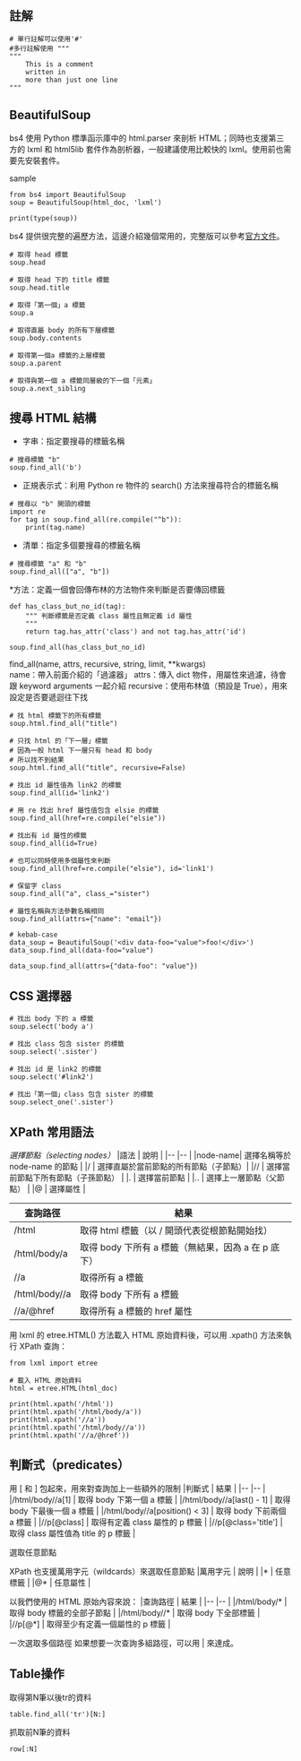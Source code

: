 ## 註解
```
# 單行註解可以使用'#'
#多行註解使用 """
"""
	This is a comment
	written in
	more than just one line
"""
```

## BeautifulSoup
bs4 使用 Python 標準函示庫中的 html.parser 來剖析 HTML；同時也支援第三方的 lxml 和 html5lib 套件作為剖析器，一般建議使用比較快的 lxml。使用前也需要先安裝套件。

sample
```
from bs4 import BeautifulSoup
soup = BeautifulSoup(html_doc, 'lxml')

print(type(soup))
```

bs4 提供很完整的遍歷方法，這邊介紹幾個常用的，完整版可以參考[官方文件](https://www.crummy.com/software/BeautifulSoup/bs4/doc/#navigating-the-tree)。
```
# 取得 head 標籤
soup.head

# 取得 head 下的 title 標籤
soup.head.title

# 取得「第一個」a 標籤
soup.a

# 取得直屬 body 的所有下層標籤
soup.body.contents

# 取得第一個a 標籤的上層標籤
soup.a.parent

# 取得與第一個 a 標籤同層級的下一個「元素」
soup.a.next_sibling
```


## 搜尋 HTML 結構
* 字串：指定要搜尋的標籤名稱
```
# 搜尋標籤 "b"
soup.find_all('b')
```
* 正規表示式：利用 Python re 物件的 search() 方法來搜尋符合的標籤名稱
```
# 搜尋以 "b" 開頭的標籤
import re
for tag in soup.find_all(re.compile("^b")):
    print(tag.name)
```
* 清單：指定多個要搜尋的標籤名稱
```
# 搜尋標籤 "a" 和 "b"
soup.find_all(["a", "b"])
```
*方法：定義一個會回傳布林的方法物件來判斷是否要傳回標籤
```
def has_class_but_no_id(tag):
    """ 判斷標籤是否定義 class 屬性且無定義 id 屬性
    """
    return tag.has_attr('class') and not tag.has_attr('id')

soup.find_all(has_class_but_no_id)
```
find_all(name, attrs, recursive, string, limit, **kwargs)  
    name：帶入前面介紹的「過濾器」
    attrs：傳入 dict 物件，用屬性來過濾，待會跟 keyword arguments 一起介紹
    recursive：使用布林值（預設是 True），用來設定是否要遞迴往下找
```
# 找 html 標籤下的所有標籤
soup.html.find_all("title")

# 只找 html 的「下一層」標籤
# 因為一般 html 下一層只有 head 和 body
# 所以找不到結果
soup.html.find_all("title", recursive=False)

# 找出 id 屬性值為 link2 的標籤
soup.find_all(id='link2')

# 用 re 找出 href 屬性值包含 elsie 的標籤
soup.find_all(href=re.compile("elsie"))

# 找出有 id 屬性的標籤
soup.find_all(id=True)

# 也可以同時使用多個屬性來判斷
soup.find_all(href=re.compile("elsie"), id='link1')

# 保留字 class
soup.find_all("a", class_="sister")

# 屬性名稱與方法參數名稱相同
soup.find_all(attrs={"name": "email"})

# kebab-case
data_soup = BeautifulSoup('<div data-foo="value">foo!</div>')
data_soup.find_all(data-foo="value")

data_soup.find_all(attrs={"data-foo": "value"})
```

## CSS 選擇器
```
# 找出 body 下的 a 標籤
soup.select('body a')

# 找出 class 包含 sister 的標籤
soup.select('.sister')

# 找出 id 是 link2 的標籤
soup.select('#link2')

# 找出「第一個」class 包含 sister 的標籤
soup.select_one('.sister')
```


## XPath 常用語法
*選擇節點（selecting nodes）*
|語法     | 說明                                  |
|--	      |--									  |
|node-name|	選擇名稱等於 node-name 的節點         |
|/ 	      | 選擇直屬於當前節點的所有節點（子節點）|
|//       | 選擇當前節點下所有節點（子孫節點）    |
|. 	      | 選擇當前節點                          |
|..       | 選擇上一層節點（父節點）              |
|@ 	      | 選擇屬性                              |



|查詢路徑 		| 結果                                                |
|--				|--													  |
|/html 			| 取得 html 標籤（以 / 開頭代表從根節點開始找）       |
|/html/body/a 	| 取得 body 下所有 a 標籤（無結果，因為 a 在 p 底下） |
|//a 			| 取得所有 a 標籤                                     |
|/html/body//a 	| 取得 body 下所有 a 標籤                             |
|//a/@href 		| 取得所有 a 標籤的 href 屬性                         |


用 lxml 的 etree.HTML() 方法載入 HTML 原始資料後，可以用 .xpath() 方法來執行 XPath 查詢：  
```
from lxml import etree

# 載入 HTML 原始資料
html = etree.HTML(html_doc)

print(html.xpath('/html'))
print(html.xpath('/html/body/a'))
print(html.xpath('//a'))
print(html.xpath('/html/body//a'))
print(html.xpath('//a/@href'))
```


## 判斷式（predicates）
用 [ 和 ] 包起來，用來對查詢加上一些額外的限制
|判斷式 						| 結果								  |
|--								|--									  |
|/html/body//a[1] 				| 取得 body 下第一個 a 標籤           | 
|/html/body//a[last() - 1] 		| 取得 body 下最後一個 a 標籤         | 
|/html/body//a[position() < 3] 	| 取得 body 下前兩個 a 標籤           | 
|//p[@class] 					| 取得有定義 class 屬性的 p 標籤      | 
|//p[@class='title'] 			| 取得 class 屬性值為 title 的 p 標籤 | 

選取任意節點

XPath 也支援萬用字元（wildcards）來選取任意節點
|萬用字元 	| 說明	   |
|* 			| 任意標籤 |
|@* 		| 任意屬性 |

以我們使用的 HTML 原始內容來說：
|查詢路徑 		| 結果							  |
|--				|--								  |
|/html/body/* 	| 取得 body 標籤的全部子節點      |
|/html/body//* 	| 取得 body 下全部標籤            |
|//p[@*] 		| 取得至少有定義一個屬性的 p 標籤 |

一次選取多個路徑
如果想要一次查詢多組路徑，可以用 | 來達成。


## Table操作
取得第N筆以後tr的資料
```
table.find_all('tr')[N:]
```
抓取前N筆的資料
```
row[:N]
```